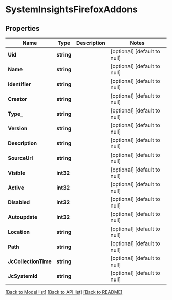 # SystemInsightsFirefoxAddons

## Properties
Name | Type | Description | Notes
------------ | ------------- | ------------- | -------------
**Uid** | **string** |  | [optional] [default to null]
**Name** | **string** |  | [optional] [default to null]
**Identifier** | **string** |  | [optional] [default to null]
**Creator** | **string** |  | [optional] [default to null]
**Type_** | **string** |  | [optional] [default to null]
**Version** | **string** |  | [optional] [default to null]
**Description** | **string** |  | [optional] [default to null]
**SourceUrl** | **string** |  | [optional] [default to null]
**Visible** | **int32** |  | [optional] [default to null]
**Active** | **int32** |  | [optional] [default to null]
**Disabled** | **int32** |  | [optional] [default to null]
**Autoupdate** | **int32** |  | [optional] [default to null]
**Location** | **string** |  | [optional] [default to null]
**Path** | **string** |  | [optional] [default to null]
**JcCollectionTime** | **string** |  | [optional] [default to null]
**JcSystemId** | **string** |  | [optional] [default to null]

[[Back to Model list]](../README.md#documentation-for-models) [[Back to API list]](../README.md#documentation-for-api-endpoints) [[Back to README]](../README.md)



